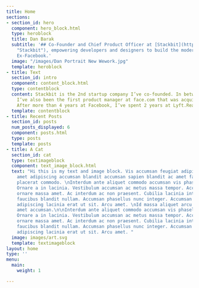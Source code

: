 ```yaml
---
title: Home
sections:
- section_id: hero
  component: hero_block.html
  type: heroblock
  title: Dan Barak
  subtitle: '## Co-Founder and Chief Product Officer at [Stackbit](https://dan-profile-vanilla.netlify.com/www.stackbit.com
    "Stackbit"), empowering developers and designers to build the modern web. Ex-Lyft,
    Ex-Facebook.'
  image: "/images/Dan Portrait New Wework.jpg"
  template: heroblock
- title: Text
  section_id: intro
  component: content_block.html
  type: contentblock
  content: Stackbit is the 2nd startup company I’ve co-founded. In between those two
    I’ve also been the first product manager at face.com that was acquired by Facebook.
    After more than 4 years at Facebook, I’ve spent 2 years at Lyft.Read more
  template: contentblock
- title: Recent Posts
  section_id: posts
  num_posts_displayed: 6
  component: posts.html
  type: posts
  template: posts
- title: A Cat
  section_id: cat
  type: textimageblock
  component: text_image_block.html
  text: "Hi this is my text and image block. Vis accumsan feugiat adipiscing nisl
    amet adipiscing accumsan blandit accumsan sapien blandit ac amet faucibus aliquet
    placerat commodo. \nInterdum ante aliquet commodo accumsan vis phasellus adipiscing.
    Ornare a in lacinia. Vestibulum accumsan ac metus massa tempor. Accumsan in lacinia
    ornare massa amet. Ac interdum ac non praesent. Cubilia lacinia interdum massa
    faucibus blandit nullam. Accumsan phasellus nunc integer. Accumsan euismod nunc
    adipiscing lacinia erat ut sit. Arcu amet. \nId massa aliquet arcu accumsan lorem
    amet accumsan.\n\nInterdum ante aliquet commodo accumsan vis phasellus adipiscing.
    Ornare a in lacinia. Vestibulum accumsan ac metus massa tempor. Accumsan in lacinia
    ornare massa amet. Ac interdum ac non praesent. Cubilia lacinia interdum massa
    faucibus blandit nullam. Accumsan phasellus nunc integer. Accumsan euismod nunc
    adipiscing lacinia erat ut sit. Arcu amet. "
  image: images/art.svg
  template: textimageblock
layout: home
type: ''
menu:
  main:
    weight: 1

---
```

